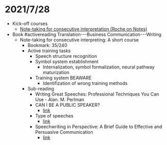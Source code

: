 # 2021/7/28
- Kick-off courses
  - [Note-taking for consecutive interpretation (Roche on Notes)](https://www.youtube.com/watch?v=1Z-AmvDMDN8)
- Book
#activereading  Translation---Business Communication---Writing
  - Note-taking for consecutive interpreting: A short course
    - Bookmark: 35/240
    - Active training tasks
      - Speech structure recognition
      - Symbol system establishment
        - Internalization, symbol formalization, neural pathway maturization
      - Training system BEAWARE
        - Identifization of wrong training methods
    - Sub-reading
      - Writing Great Speeches: Professional Techniques You Can Use - Alan. M. Perlman
      - CAN I BE A PUBLIC SPEAKER?
        - [link](http://eprints.umpo.ac.id/4570/1/CAN%20I%20BE%20A%20PUBLIC%20SPEAKER%202ND%20ED.pdf)
      - Type of speeches
        - [link](https://www.ndu.edu.lb/Library/Assets/Files/WritingCenter/BusinessCommunicationHandouts/4.6.pdf)
      - Speechwriting in Perspective: A Brief Guide to Effective and Persuasive Communication
        - [link](https://sgp.fas.org/crs/misc/98-170.pdf)